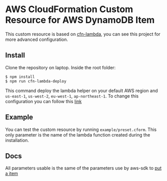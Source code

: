 # AWS CloudFormation Custom Resource for AWS DynamoDB Item

This custom resource is based on [cfn-lambda](https://github.com/andrew-templeton/cfn-lambda), you can see this project for more advanced configuration.

## Install

Clone the repository on laptop. Inside the root folder:

```
$ npm install
$ npm run cfn-lambda-deploy
```
This command deploy the lambda helper on your default AWS region and `us-east-1`, `us-west-2`, `eu-west-1`, `ap-northeast-1`. To change this configuration you can follow this [link](https://github.com/andrew-templeton/cfn-lambda#deployment-of-lambdas)

## Example

You can test the custom resource by running `example/preset.cform`. This only parameter is the name of the lambda function created during the installation.

## Docs

All parameters usable is the same of the parameters use by aws-sdk to [put a item](http://docs.aws.amazon.com/AWSJavaScriptSDK/latest/AWS/DynamoDB.html#putItem-property)
